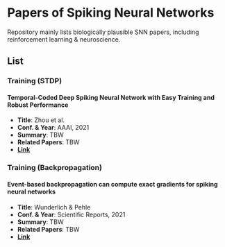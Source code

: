 # Papers of Spiking Neural Networks

Repository mainly lists biologically plausible SNN papers, including reinforcement learning & neuroscience.

## List

### Training (STDP)

#### Temporal-Coded Deep Spiking Neural Network with Easy Training and Robust Performance
- **Title**: Zhou et al.
- **Conf. & Year**: AAAI, 2021
- **Summary**: TBW
- **Related Papers**: TBW
- [**Link**](https://www.nature.com/articles/s41598-021-91786-z)

### Training (Backpropagation)

#### Event-based backpropagation can compute exact gradients for spiking neural networks
- **Title**: Wunderlich & Pehle
- **Conf. & Year**: Scientific Reports, 2021
- **Summary**: TBW
- **Related Papers**: TBW
- [**Link**](https://ojs.aaai.org/index.php/AAAI/article/view/17329)
